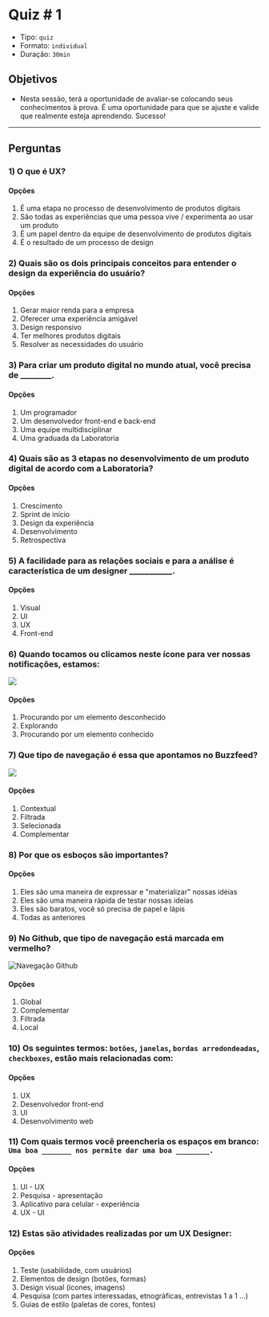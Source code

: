 # Quiz # 1

* Tipo: `quiz`
* Formato: `individual`
* Duração: `30min`

## Objetivos

* Nesta sessão, terá a oportunidade de avaliar-se colocando seus conhecimentos à prova. É uma oportunidade para que se ajuste e valide que realmente esteja aprendendo. Sucesso!

***

## Perguntas

### 1) O que é UX?

#### Opções

1. É uma etapa no processo de desenvolvimento de produtos digitais
2. São todas as experiências que uma pessoa vive / experimenta ao usar um produto
3. É um papel dentro da equipe de desenvolvimento de produtos digitais
4. É o resultado de um processo de design

<solution style="display:none;">2</solution>

### 2) Quais são os dois principais conceitos para entender o design da experiência do usuário?

#### Opções

1. Gerar maior renda para a empresa
2. Oferecer uma experiência amigável
3. Design responsivo
4. Ter melhores produtos digitais
5. Resolver as necessidades do usuário

<solution style="display:none;">2,5</solution>

### 3) Para criar um produto digital no mundo atual, você precisa de \_\_\_\_\_\_\_\_.

#### Opções

1. Um programador
2. Um desenvolvedor front-end e back-end
3. Uma equipe multidisciplinar
4. Uma graduada da Laboratoria

<solution style="display:none;">3</solution>

### 4) Quais são as 3 etapas no desenvolvimento de um produto digital de acordo com a Laboratoria?

#### Opções

1. Crescimento
2. Sprint de início
3. Design da experiência
4. Desenvolvimento
5. Retrospectiva

<solution style="display:none;">1,3,4</solution>

### 5) A facilidade para as relações sociais e para a análise é característica de um designer \_\_\_\_\_\_\_\_\_\_\_.

#### Opções

1. Visual
2. UI
3. UX
4. Front-end

<solution style="display:none;">3</solution>

### 6) Quando tocamos ou clicamos neste ícone para ver nossas notificações, estamos:

![](https://camo.githubusercontent.com/e69cccb837cada8251ae4b154c609970e409b1d4/68747470733a2f2f6c68332e676f6f676c6575736572636f6e74656e742e636f6d2f6a633841756d76783669634d4966436f5f4e476c4a346933412d394148532d776c76586b42726a4975774b354f653456454d4d51746a59647072557a376d4f63596c33527341356970434b504736304853435368504b7430457a377a4e554a616c6c42766c5052306f626a384662594d41442d665a4c7350416a7a70794f324b7a4f47444839354c654263)

#### Opções

1. Procurando por um elemento desconhecido
2. Explorando
3. Procurando por um elemento conhecido

<solution style="display:none;">3</solution>

### 7) Que tipo de navegação é essa que apontamos no Buzzfeed?

![](https://camo.githubusercontent.com/807675e2a82866beb0af1ebc171dd279f1901c3a/68747470733a2f2f6c68342e676f6f676c6575736572636f6e74656e742e636f6d2f673976534e5834326750357a487245336a6441736d7a446d41527971594e42742d376a6b4c4d4957426f4478763448594133635f5258586e687139714d643745634d3848547432573749785a785267637455364c54674b4b7075645a427173722d78416d676f534b6a4549546958305a3731764e35544664714f4a65323537727a464d57706242446f6a77)

#### Opções

1. Contextual
2. Filtrada
3. Selecionada
4. Complementar

<solution style="display:none;">1</solution>

### 8) Por que os esboços são importantes?

#### Opções

1. Eles são uma maneira de expressar e "materializar" nossas idéias
2. Eles são uma maneira rápida de testar nossas ideias
3. Eles são baratos, você só precisa de papel e lápis
4. Todas as anteriores

<solution style="display:none;">4</solution>

### 9) No Github, que tipo de navegação está marcada em vermelho?

![Navega&#xE7;&#xE3;o Github](https://camo.githubusercontent.com/a71343d06da82820688a3db6c098f1724f64e7b3/68747470733a2f2f6c68352e676f6f676c6575736572636f6e74656e742e636f6d2f5472697070426a7245436b51554b65764d45496976686e4f4d56384b4166596945614467386c5a344b4574486950336f574a736c374832494c77434f696e4e304b48745f5069687a556966676b617367335a6151555537647677685166574137677276374c4a6b51466661636e6d4d65563264634a2d52507066463342476b345936706d5247757a6c3555)

#### Opções

1. Global
2. Complementar
3. Filtrada
4. Local

<solution style="display:none;">4</solution>

### 10) Os seguintes termos: `botões`, `janelas`, `bordas arredondeadas`, `checkboxes`, estão mais relacionadas com:

#### Opções

1. UX
2. Desenvolvedor front-end
3. UI
4. Desenvolvimento web

<solution style="display:none;">3</solution>

### 11) Com quais termos você preencheria os espaços em branco: `Uma boa _______ nos permite dar uma boa ________.`

#### Opções

1. UI - UX
2. Pesquisa - apresentação
3. Aplicativo para celular - experiência
4. UX - UI

<solution style="display:none;">1</solution>

### 12) Estas são atividades realizadas por um UX Designer:

#### Opções

1. Teste \(usabilidade, com usuários\)
2. Elementos de design \(botões, formas\)
3. Design visual \(ícones, imagens\)
4. Pesquisa \(com partes interessadas, etnográficas, entrevistas 1 a 1 ...\)
5. Guias de estilo \(paletas de cores, fontes\)

<solution style="display:none;">1,4</solution>

